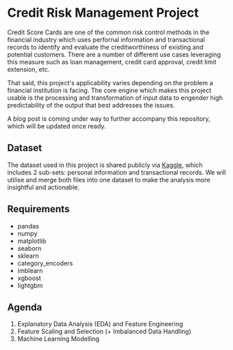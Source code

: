 # Credit Risk Management Project

Credit Score Cards are one of the common risk control methods in the financial industry which uses perfornal information and transactional records to identify and evaluate the creditworthiness of existing and potential customers. There are a number of different use cases leveraging this measure such as loan management, credit card approval, credit limit extension, etc. 

That said, this project's applicability varies depending on the problem a financial institution is facing. The core engine which makes this project usable is the processing and transformation of input data to engender high predictability of the output that best addresses the issues. 

A blog post is coming under way to further accompany this repository, which will be updated once ready.

## Dataset

The dataset used in this project is shared publicly via [Kaggle](https://www.kaggle.com/rikdifos/credit-card-approval-prediction), which includes 2 sub-sets: personal information and transactional records. We will utilise and merge both files into one dataset to make the analysis more insightful and actionable.

## Requirements

* pandas
* numpy
* matplotlib
* seaborn
* sklearn
* category_encoders
* imblearn
* xgboost
* lightgbm

## Agenda

1. Explanatory Data Analysis (EDA) and Feature Engineering
2. Feature Scaling and Selection (+ Imbalanced Data Handling)
3. Machine Learning Modelling 
